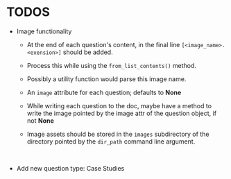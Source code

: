 # TODOS

- Image functionality

  - At the end of each question's content, in the final line `[<image_name>.<exension>]` should be added.

  - Process this while using the `from_list_contents()` method.

  - Possibly a utility function would parse this image name.

  - An `image` attribute for each question; defaults to **None**

  - While writing each question to the doc,
maybe have a method to write the image pointed by the image attr of the question object, if not **None**

  - Image assets should be stored in the `images` subdirectory of the directory pointed by the `dir_path` command line argument.

<br>

- Add new question type: Case Studies